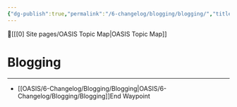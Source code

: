 ```yaml
---
{"dg-publish":true,"permalink":"/6-changelog/blogging/blogging/","title":"Blogging Workflow Changes"}
---
```



🔺[[[0] Site pages/OASIS Topic Map\|OASIS Topic Map]]

# Blogging
---





- [[OASIS/6-Changelog/Blogging/Blogging\|OASIS/6-Changelog/Blogging/Blogging]]End Waypoint 











